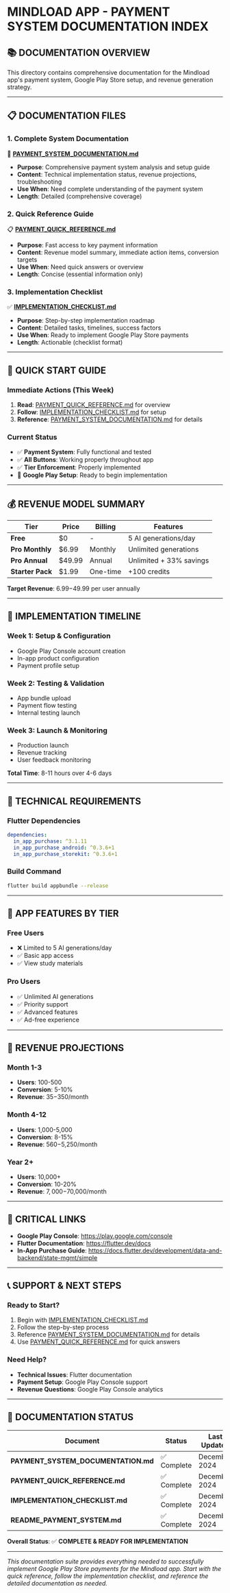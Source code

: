 # MINDLOAD APP - PAYMENT SYSTEM DOCUMENTATION INDEX

## 📚 DOCUMENTATION OVERVIEW

This directory contains comprehensive documentation for the Mindload app's payment system, Google Play Store setup, and revenue generation strategy.

---

## 📋 DOCUMENTATION FILES

### **1. Complete System Documentation**
📖 **[PAYMENT_SYSTEM_DOCUMENTATION.md](PAYMENT_SYSTEM_DOCUMENTATION.md)**
- **Purpose**: Comprehensive payment system analysis and setup guide
- **Content**: Technical implementation status, revenue projections, troubleshooting
- **Use When**: Need complete understanding of the payment system
- **Length**: Detailed (comprehensive coverage)

### **2. Quick Reference Guide**
📋 **[PAYMENT_QUICK_REFERENCE.md](PAYMENT_QUICK_REFERENCE.md)**
- **Purpose**: Fast access to key payment information
- **Content**: Revenue model summary, immediate action items, conversion targets
- **Use When**: Need quick answers or overview
- **Length**: Concise (essential information only)

### **3. Implementation Checklist**
✅ **[IMPLEMENTATION_CHECKLIST.md](IMPLEMENTATION_CHECKLIST.md)**
- **Purpose**: Step-by-step implementation roadmap
- **Content**: Detailed tasks, timelines, success factors
- **Use When**: Ready to implement Google Play Store payments
- **Length**: Actionable (checklist format)

---

## 🎯 QUICK START GUIDE

### **Immediate Actions (This Week)**
1. **Read**: [PAYMENT_QUICK_REFERENCE.md](PAYMENT_QUICK_REFERENCE.md) for overview
2. **Follow**: [IMPLEMENTATION_CHECKLIST.md](IMPLEMENTATION_CHECKLIST.md) for setup
3. **Reference**: [PAYMENT_SYSTEM_DOCUMENTATION.md](PAYMENT_SYSTEM_DOCUMENTATION.md) for details

### **Current Status**
- ✅ **Payment System**: Fully functional and tested
- ✅ **All Buttons**: Working properly throughout app
- ✅ **Tier Enforcement**: Properly implemented
- 🔄 **Google Play Setup**: Ready to begin implementation

---

## 💰 REVENUE MODEL SUMMARY

| Tier | Price | Billing | Features |
|------|-------|---------|----------|
| **Free** | $0 | - | 5 AI generations/day |
| **Pro Monthly** | $6.99 | Monthly | Unlimited generations |
| **Pro Annual** | $49.99 | Annual | Unlimited + 33% savings |
| **Starter Pack** | $1.99 | One-time | +100 credits |

**Target Revenue**: $6.99-$49.99 per user annually

---

## 🚀 IMPLEMENTATION TIMELINE

### **Week 1: Setup & Configuration**
- Google Play Console account creation
- In-app product configuration
- Payment profile setup

### **Week 2: Testing & Validation**
- App bundle upload
- Payment flow testing
- Internal testing launch

### **Week 3: Launch & Monitoring**
- Production launch
- Revenue tracking
- User feedback monitoring

**Total Time**: 8-11 hours over 4-6 days

---

## 🔧 TECHNICAL REQUIREMENTS

### **Flutter Dependencies**
```yaml
dependencies:
  in_app_purchase: ^3.1.11
  in_app_purchase_android: ^0.3.6+1
  in_app_purchase_storekit: ^0.3.6+1
```

### **Build Command**
```bash
flutter build appbundle --release
```

---

## 📱 APP FEATURES BY TIER

### **Free Users**
- ❌ Limited to 5 AI generations/day
- ✅ Basic app access
- ✅ View study materials

### **Pro Users**
- ✅ Unlimited AI generations
- ✅ Priority support
- ✅ Advanced features
- ✅ Ad-free experience

---

## 🎯 REVENUE PROJECTIONS

### **Month 1-3**
- **Users**: 100-500
- **Conversion**: 5-10%
- **Revenue**: $35-$350/month

### **Month 4-12**
- **Users**: 1,000-5,000
- **Conversion**: 8-15%
- **Revenue**: $560-$5,250/month

### **Year 2+**
- **Users**: 10,000+
- **Conversion**: 10-20%
- **Revenue**: $7,000-$70,000/month

---

## 🚨 CRITICAL LINKS

- **Google Play Console**: https://play.google.com/console
- **Flutter Documentation**: https://flutter.dev/docs
- **In-App Purchase Guide**: https://docs.flutter.dev/development/data-and-backend/state-mgmt/simple

---

## 📞 SUPPORT & NEXT STEPS

### **Ready to Start?**
1. Begin with [IMPLEMENTATION_CHECKLIST.md](IMPLEMENTATION_CHECKLIST.md)
2. Follow the step-by-step process
3. Reference [PAYMENT_SYSTEM_DOCUMENTATION.md](PAYMENT_SYSTEM_DOCUMENTATION.md) for details
4. Use [PAYMENT_QUICK_REFERENCE.md](PAYMENT_QUICK_REFERENCE.md) for quick answers

### **Need Help?**
- **Technical Issues**: Flutter documentation
- **Payment Setup**: Google Play Console support
- **Revenue Questions**: Google Play Console analytics

---

## 📝 DOCUMENTATION STATUS

| Document | Status | Last Updated |
|----------|--------|--------------|
| **PAYMENT_SYSTEM_DOCUMENTATION.md** | ✅ Complete | December 2024 |
| **PAYMENT_QUICK_REFERENCE.md** | ✅ Complete | December 2024 |
| **IMPLEMENTATION_CHECKLIST.md** | ✅ Complete | December 2024 |
| **README_PAYMENT_SYSTEM.md** | ✅ Complete | December 2024 |

**Overall Status**: ✅ **COMPLETE & READY FOR IMPLEMENTATION**

---

*This documentation suite provides everything needed to successfully implement Google Play Store payments for the Mindload app. Start with the quick reference, follow the implementation checklist, and reference the detailed documentation as needed.*
